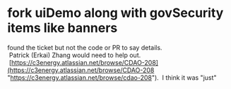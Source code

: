# fork uiDemo along with govSecurity items like banners

found the ticket but not the code or PR to say details.  Patrick (Erkai) Zhang would need to help out.  [https://c3energy.atlassian.net/browse/CDAO-208](https://c3energy.atlassian.net/browse/CDAO-208 "https://c3energy.atlassian.net/browse/cdao-208").  I think it was "just" 